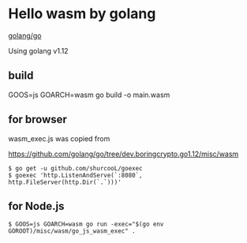 Hello wasm by golang
==================

[golang/go](https://github.com/golang/go/wiki/WebAssembly)

Using golang v1.12

## build
GOOS=js GOARCH=wasm go build -o main.wasm

## for browser
wasm_exec.js was copied from

https://github.com/golang/go/tree/dev.boringcrypto.go1.12/misc/wasm

```
$ go get -u github.com/shurcooL/goexec
$ goexec 'http.ListenAndServe(`:8080`, http.FileServer(http.Dir(`.`)))'
```

## for Node.js

```
$ GOOS=js GOARCH=wasm go run -exec="$(go env GOROOT)/misc/wasm/go_js_wasm_exec" .
```